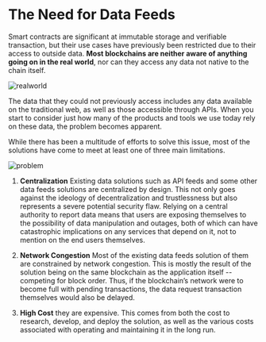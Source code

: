 # The Need for Data Feeds

Smart contracts are significant at immutable storage and verifiable transaction, but their use cases have previously been restricted due to their access to outside data. **Most blockchains are neither aware of anything going on in the real world**, nor can they access any data not native to the chain itself.

![realworld](/img/The_Need_for_Data_Feeds.png)

The data that they could not previously access includes any data available on the traditional web, as well as those accessible through APIs. When you start to consider just how many of the products and tools we use today rely on these data, the problem becomes apparent.

While there has been a multitude of efforts to solve this issue, most of the solutions have come to meet at least one of three main limitations.

![problem](/img/The_Need_for_Data_Feeds2.png)

1. **Centralization**
   Existing data solutions such as API feeds and some other data feeds solutions are centralized by design. This not only goes against the ideology of decentralization and trustlessness but also represents a severe potential security flaw. Relying on a central authority to report data means that users are exposing themselves to the possibility of data manipulation and outages, both of which can have catastrophic implications on any services that depend on it, not to mention on the end users themselves.

2. **Network Congestion**
   Most of the existing data feeds solution of them are constrained by network congestion. This is mostly the result of the solution being on the same blockchain as the application itself -- competing for block order. Thus, if the blockchain’s network were to become full with pending transactions, the data request transaction themselves would also be delayed.

3. **High Cost** they are expensive. This comes from both the cost to research, develop, and deploy the solution, as well as the various costs associated with operating and maintaining it in the long run.
